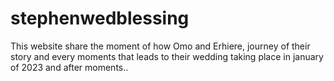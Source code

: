# stephenwedblessing
This website share the moment of how Omo and Erhiere, journey of their story and every moments that leads to their wedding taking place in january of 2023 and after moments.. 

